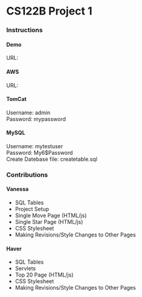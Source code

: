 <h1>CS122B Project 1</h1>
<h3>Instructions</h3>
<h4>Demo</h4>
<p>URL: </p>
<h4>AWS</h4>
<p>URL: </p>
<h4>TomCat</h4>
<p>Username: admin<br>Password: mypassword</p>
<h4>MySQL</h4>
<p>Username: mytestuser<br>Password: My6$Password<br>Create Datebase file: createtable.sql</p>
<h3>Contributions</h3>
<h4>Vanessa</h4>
<ul>
  <li>SQL Tables</li>
  <li>Project Setup</li>
  <li>Single Move Page (HTML/js)</li>
  <li>Single Star Page (HTML/js)</li>
  <li>CSS Stylesheet</li>
  <li>Making Revisions/Style Changes to Other Pages</li>
</ul>
<h4>Haver</h4>
<ul>
  <li>SQL Tables</li>
  <li>Servlets</li>
  <li>Top 20 Page (HTML/js)</li>
  <li>CSS Stylesheet</li>
  <li>Making Revisions/Style Changes to Other Pages</li>
</ul>
